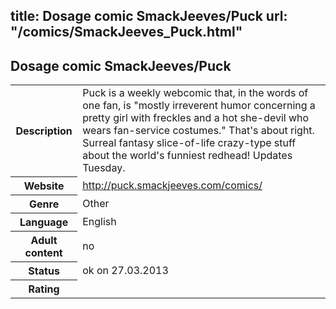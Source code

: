 title: Dosage comic SmackJeeves/Puck
url: "/comics/SmackJeeves_Puck.html"
---
Dosage comic SmackJeeves/Puck
-----------------------------------------

<table class="comicinfo">
<tr>
<th>Description</th><td>Puck is a weekly webcomic that, in the words of one fan, is &quot;mostly irreverent humor concerning a pretty girl with freckles and a hot she-devil who wears fan-service costumes.&quot; That's about right. Surreal fantasy slice-of-life crazy-type stuff about the world's funniest redhead! Updates Tuesday.</td>
</tr>
<tr>
<th>Website</th><td><a href="http://puck.smackjeeves.com/comics/">http://puck.smackjeeves.com/comics/</a></td>
</tr>
<tr>
<th>Genre</th><td>Other</td>
</tr>
<tr>
<th>Language</th><td>English</td>
</tr>
<tr>
<th>Adult content</th><td>no</td>
</tr>
<tr>
<th>Status</th><td>ok on 27.03.2013</td>
</tr>
<tr>
<th>Rating</th><td><div class="g-plusone" data-size="standard" data-annotation="bubble"
 data-href="http://puck.smackjeeves.com/comics/"></div></td>
</tr>
</table>
<script type="text/javascript">
  (function() {
    var po = document.createElement('script'); po.type = 'text/javascript'; po.async = true;
    po.src = 'https://apis.google.com/js/plusone.js';
    var s = document.getElementsByTagName('script')[0]; s.parentNode.insertBefore(po, s);
  })();
</script>
